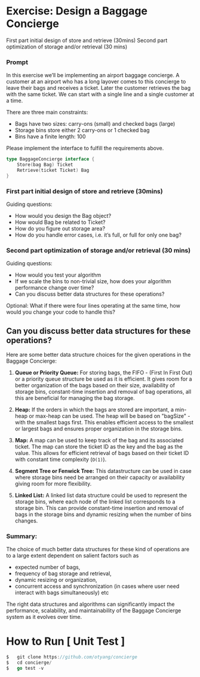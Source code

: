 #   Exercise: Design a Baggage Concierge

First part initial design of store and retrieve (30mins) Second part optimization of storage and/or retrieval (30 mins)

### Prompt
In this exercise we’ll be implementing an airport baggage concierge. A customer at an airport who has a long layover comes to this concierge to leave their bags and receives a ticket. Later the customer retrieves the bag with the same ticket. We can start with a single line and a single customer at a time.

There are three main constraints:
-   Bags have two sizes: carry-ons (small) and checked bags (large)
-   Storage bins store either 2 carry-ons or 1 checked bag
-   Bins have a finite length: 100

Please implement the interface to fulfill the requirements above.

```go
type BaggageConcierge interface {
    Store(bag Bag) Ticket
    Retrieve(ticket Ticket) Bag
}
```


### First part initial design of store and retrieve (30mins)
Guiding questions:
-   How would you design the Bag object?
-   How would Bag be related to Ticket?
-   How do you figure out storage area?
-   How do you handle error cases, i.e. it’s full, or full for only one bag?

###  Second part optimization of storage and/or retrieval (30 mins)
Guiding questions:
-   How would you test your algorithm
-   If we scale the bins to non-trivial size, how does your algorithm performance change over time?
-   Can you discuss better data structures for these operations?

Optional: What if there were four lines operating at the same time, how would you change your code to handle this?


##   Can you discuss better data structures for these operations?

Here are some better data structure choices for the given operations in the Baggage Concierge:

1. **Queue or Priority Queue:** For storing bags, the FIFO - (First In First Out) or a priority queue structure be used as it is efficient. It gives room for a better organization of the bags based on their size, availability of storage bins,  constant-time insertion and removal of bag operations, all this are beneficial for managing the bag storage.

2. **Heap:** If the orders in which the bags are stored are important, a min-heap or max-heap can be used. The heap will be based on "bagSize" - with the smallest bags first. This enables efficient access to the smallest or largest bags and ensures proper organization in the storage bins.

3. **Map:** A map can be used to keep track of the bag and its associated ticket. The map can store the ticket ID as the key and the bag as the value. This allows for efficient retrieval of bags based on their ticket ID with constant time complexity (`O(1)`).


4. **Segment Tree or Fenwick Tree:** This datastructure can be used in case where storage bins need be arranged on their capacity or availability giving room for more flexibility.


5. **Linked List:** A linked list data structure could be used to represent the storage bins, where each node of the linked list corresponds to a storage bin. This can provide constant-time insertion and removal of bags in the storage bins and dynamic resizing when the number of bins changes.

###   Summary:
The choice of much better data structures for these kind of operations are to a large extent dependent on salient factors such as 
-   expected number of bags,
-   frequency of bag storage and retrieval, 
-   dynamic resizing or organization,
-   concurrent access and synchronization (in cases where user need interact with bags simultaneously) etc

The right data structures and algorithms can significantly impact the performance, scalability, and maintainability of the Baggage Concierge system as it evolves over time.


# How to Run [ Unit Test ] 

```go
$   git clone https://github.com/otyang/concierge
$   cd concierge/
$   go test -v
```
 